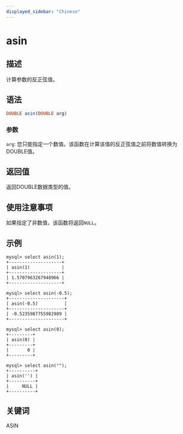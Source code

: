 ```yaml
---
displayed_sidebar: "Chinese"
---
```


# asin

## 描述

计算参数的反正弦值。

## 语法

```Haskell
DOUBLE asin(DOUBLE arg)
```

### 参数

`arg`: 您只能指定一个数值。该函数在计算该值的反正弦值之前将数值转换为DOUBLE值。

## 返回值

返回DOUBLE数据类型的值。

## 使用注意事项

如果指定了非数值，该函数将返回`NULL`。

## 示例

```Plain
mysql> select asin(1);
+--------------------+
| asin(1)            |
+--------------------+
| 1.5707963267948966 |
+--------------------+

mysql> select asin(-0.5);
+---------------------+
| asin(-0.5)          |
+---------------------+
| -0.5235987755982989 |
+---------------------+

mysql> select asin(0);
+---------+
| asin(0) |
+---------+
|       0 |
+---------+

mysql> select asin("");
+----------+
| asin('') |
+----------+
|     NULL |
+----------+
```

## 关键词

ASIN